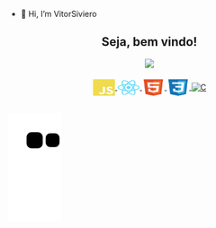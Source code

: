 - 👋 Hi, I’m VitorSiviero

<div align="center">
<h2> Seja, bem vindo! </h2>
<a href="https://github.com/VitorSiviero">
  <img height="180em" src="https://github-readme-stats.vercel.app/api?username=VitorSiviero&show_icons=true&theme=dark&include_all_commits=true&count_private=true"/>
 </div>
  <div style="display: inline_block" align="center"><br>
  <img align="center" alt="Js" height="30" width="40" src="https://raw.githubusercontent.com/devicons/devicon/master/icons/javascript/javascript-plain.svg">
  <img align="center" alt="React" height="30" width="40" src="https://raw.githubusercontent.com/devicons/devicon/master/icons/react/react-original.svg">
  <img align="center" alt="HTML" height="30" width="40" src="https://raw.githubusercontent.com/devicons/devicon/master/icons/html5/html5-original.svg">
  <img align="center" alt="CSS" height="30" width="40" src="https://raw.githubusercontent.com/devicons/devicon/master/icons/css3/css3-original.svg">
  <img align="center" alt="C" height="30" width="40" src="https://cdn.jsdelivr.net/gh/devicons/devicon/icons/c/c-original.svg">
</div>
  
</br>

![snake gif](https://github.com/Formandodev/Formandodev/blob/output/github-contribution-grid-snake.svg)
